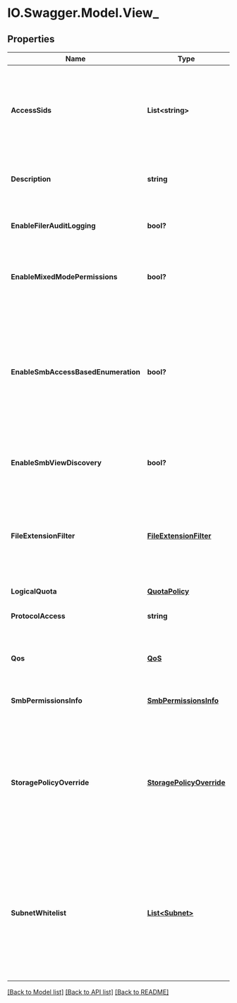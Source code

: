 # IO.Swagger.Model.View_
## Properties

Name | Type | Description | Notes
------------ | ------------- | ------------- | -------------
**AccessSids** | **List&lt;string&gt;** | Specifies the list of security identifiers (SIDs) for the restricted Principals who have access to this View. | [optional] 
**Description** | **string** | Specifies an optional text description about the View. | [optional] 
**EnableFilerAuditLogging** | **bool?** | Specifies if Filer Audit Logging is enabled for this view. | [optional] 
**EnableMixedModePermissions** | **bool?** | If set, mixed mode (NFS and SMB) access is enabled for this view. | [optional] 
**EnableSmbAccessBasedEnumeration** | **bool?** | Specifies if access-based enumeration should be enabled. If &#39;true&#39;, only files and folders that the user has permissions to access are visible on the SMB share for that user. | [optional] 
**EnableSmbViewDiscovery** | **bool?** | If set, it enables discovery of view for SMB. | [optional] 
**FileExtensionFilter** | [**FileExtensionFilter**](FileExtensionFilter.md) | Optional filtering criteria that should be satisfied by all the files created in this view. It does not affect existing files. | [optional] 
**LogicalQuota** | [**QuotaPolicy**](QuotaPolicy.md) |  | [optional] 
**ProtocolAccess** | **string** | Specifies the supported Protocols for the View. | [optional] 
**Qos** | [**QoS**](QoS.md) | Specifies the Quality of Service (QoS) Policy for the View. | [optional] 
**SmbPermissionsInfo** | [**SmbPermissionsInfo**](SmbPermissionsInfo.md) | Specifies the SMB permissions for the View. | [optional] 
**StoragePolicyOverride** | [**StoragePolicyOverride**](StoragePolicyOverride.md) | Specifies if inline deduplication and compression settings inherited from the Storage Domain (View Box) should be disabled for this View. | [optional] 
**SubnetWhitelist** | [**List&lt;Subnet&gt;**](Subnet.md) | Specifies a list of Subnets with IP addresses that have permissions to access the View. (Overrides the Subnets specified at the global Cohesity Cluster level.) | [optional] 

[[Back to Model list]](../README.md#documentation-for-models) [[Back to API list]](../README.md#documentation-for-api-endpoints) [[Back to README]](../README.md)

